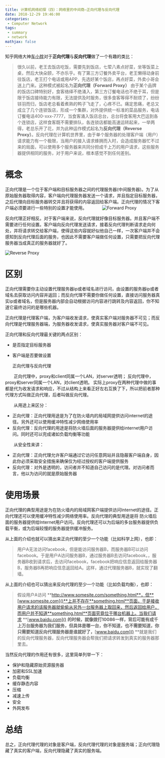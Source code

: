 ```yaml
---
title: 计算机网络初探（四）：网络里的中间商—正向代理与反向代理
date: 2018-12-29 19:46:00
categories:
 - Computer Network
tags: 
 - summary
 - network
mathjax: false
---
```


知乎网络大神[车小胖](https://www.zhihu.com/people/chexiaopang/activities)对于**正向代理**与**反向代理**做了一个有趣的类比：

> 很久以前，老王去饭店吃饭，需要先到饭店，七荤八素点好菜，坐等饭菜上桌，然后大快朵颐，不亦乐乎。有了第三方订餐外卖平台，老王懒得动身前往饭店，老王打个电话或用APP，先选好某个饭店，再点好菜，外卖小哥会送上门来。这种模式被起名为**正向代理（Forward Proxy）**
> 由于某个品牌的饭店口碑特别好，食客络绎不绝涌入，第三方订餐电话也不绝于耳，但是限于饭店接待能力有限，无法提供及时服务，很多食客等得不耐烦了，纷纷铩羽而归，饭店老总看着煮熟的鸭子飞走了，心疼不已。痛定思痛，老总又成立了几个连锁饭店，形成一个集群，对外提供统一标准的菜品服务，电话订餐电话400-xxx-7777，当食客涌入饭店总台，总台将食客用大巴运到各个连锁店，这样食客既不需要排队，各连锁店都能高速运转起来，一举两得，老总乐开了花，并为此种运作模式起名为**反向代理（Reverse Proxy）**。反向代理在计算机世界里，由于单个服务器的处理客户端（用户）请求能力有一个极限，当用户的接入请求蜂拥而入时，会造成服务器忙不过来的局面，可以使用多个服务器来共同分担成千上万的用户请求，这些服务器提供相同的服务，对于用户来说，根本感觉不到任何差别。


# 概念


正向代理是一个位于客户端和目标服务器之间的代理服务器(中间服务器)。为了从原始服务器取得内容，客户端向代理服务器发送一个请求，并且指定目标服务器，之后代理向目标服务器转交并且将获得的内容返回给客户端。正向代理的情况下客户端必须要进行一些特别的设置才能使用。
  
 ![Forward Proxy](/images/forward_proxy.svg)

反向代理正好相反。对于客户端来说，反向代理就好像目标服务器。并且客户端不需要进行任何设置。客户端向反向代理发送请求，接着反向代理判断请求走向何处，并将请求转交给客户端，使得这些内容就好似他自己一样，一次客户端并不会感知到反向代理后面的服务，也因此不需要客户端做任何设置，只需要把反向代理服务器当成真正的服务器就好了。

![Reverse Proxy](/images/reverse_proxy.svg)

# 区别

正向代理需要你主动设置代理服务器ip或者域名进行访问，由设置的服务器ip或者域名去获取访问内容并返回；而反向代理不需要你做任何设置，直接访问服务器真实ip或者域名，但是服务器内部会自动根据访问内容进行跳转及内容返回，你不知道它最终访问的是哪些机器。

正向代理是代理客户端，为客户端收发请求，使真实客户端对服务器不可见；而反向代理是代理服务器端，为服务器收发请求，使真实服务器对客户端不可见。

正向代理和反向代理最关键的两点区别：

- 是否指定目标服务器

- 客户端是否要做设置

  正向代理与反向代理

  正向代理中，proxy和client同属一个LAN，对server透明； 反向代理中，proxy和server同属一个LAN，对client透明。 实际上proxy在两种代理中做的事都是代为收发请求和响应，不过从结构上来看正好左右互换了下，所以把前者那种代理方式叫做正向代理，后者叫做反向代理。

  从用途上来区分：

- 正向代理：正向代理用途是为了在防火墙内的局域网提供访问internet的途径。另外还可以使用缓冲特性减少网络使用率
- 反向代理：反向代理的用途是将防火墙后面的服务器提供给internet用户访问。同时还可以完成诸如负载均衡等功能

  从安全性来讲：

- 正向代理：正向代理允许客户端通过它访问任意网站并且隐蔽客户端自身，因此你必须采取安全措施来确保仅为经过授权的客户端提供服务
- 反向代理：对外是透明的，访问者并不知道自己访问的是代理。对访问者而言，他以为访问的就是原始服务器

# 使用场景

正向代理的典型用途是为在防火墙内的局域网客户端提供访问Internet的途径。正向代理还可以使用缓冲特性减少网络使用率。反向代理的典型用途是将 防火墙后面的服务器提供给Internet用户访问。反向代理还可以为后端的多台服务器提供负载平衡，或为后端较慢的服务器提供缓冲服务。

从上面的介绍也就可以猜出来正向代理的至少一个功能（比如科学上网），也即：

> 用户A无法访问facebook，但是能访问服务器B，而服务器B可以访问facebook。于是用户A访问服务器B，通过服务器B去访问facebook，，服务器B收到请求后，去访问facebook，facebook把响应信息返回给服务器B，服务器B再把响应信息返回给A。这样，通过代理服务器B，就实现了翻墙。

从上面的介绍也可以猜出来反向代理的至少一个功能（比如负载均衡），也即：

> 假设用户A访问 **http://www.somesite.com/something.html**，但**[www.somesite.com]()**上并不存在**something.html**页面，于是接收用户请求的该服务器就偷偷从另外一台服务器上取回来，然后返回给用户，而用户并不知道**something.html**页面究竟位于哪台机器上。当我们请求 **[www.baidu.com]() **的时候，就像拨打10086一样，背后可能有成千上万台服务器为我们服务，但具体是哪一台，你不知道，也不需要知道，你只需要知道反向代理服务器是谁就好了，**[www.baidu.com]() **就是我们的反向代理服务器，反向代理服务器会帮我们把请求转发到真实的服务器那里去。

当然反向代理的作用还有很多，这里简单列举一下：

- 保护和隐藏原始资源服务器
- 加密和SSL加速
- 负载均衡
- 缓存静态内容
- 压缩
- 减速上传
- 安全
- 外网发布

# 总结

总之，正向代理代理的对象是客户端，反向代理代理的对象是服务端；正向代理隐藏了真实的客户端，反向代理隐藏了真实的服务端。